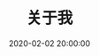 ---
title: 关于我
date: 2020-02-02 20:00:00
comments: false
description:
top_img: /asserts/images/top/about.jpg
mathjax:
katex:
---